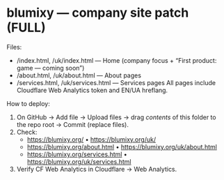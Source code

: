 # blumixy — company site patch (FULL)

Files:
- /index.html, /uk/index.html — Home (company focus + “First product: game — coming soon”)
- /about.html, /uk/about.html — About pages
- /services.html, /uk/services.html — Services pages
All pages include Cloudflare Web Analytics token and EN/UA hreflang.

How to deploy:
1) On GitHub → Add file → Upload files → drag *contents* of this folder to the repo root → Commit (replace files).
2) Check:
   - https://blumixy.org/  •  https://blumixy.org/uk/
   - https://blumixy.org/about.html  •  https://blumixy.org/uk/about.html
   - https://blumixy.org/services.html  •  https://blumixy.org/uk/services.html
3) Verify CF Web Analytics in Cloudflare → Web Analytics.
